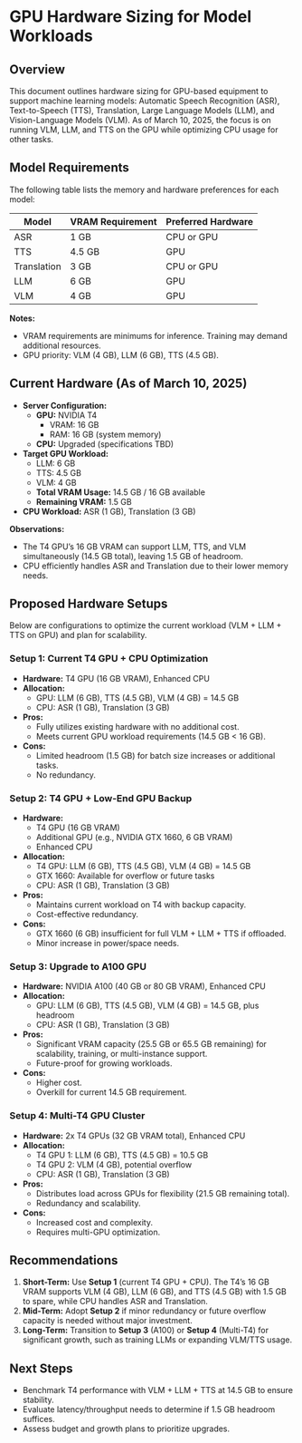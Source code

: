 # GPU Hardware Sizing for Model Workloads

## Overview
This document outlines hardware sizing for GPU-based equipment to support machine learning models: Automatic Speech Recognition (ASR), Text-to-Speech (TTS), Translation, Large Language Models (LLM), and Vision-Language Models (VLM). As of March 10, 2025, the focus is on running VLM, LLM, and TTS on the GPU while optimizing CPU usage for other tasks.

## Model Requirements
The following table lists the memory and hardware preferences for each model:

| **Model**      | **VRAM Requirement** | **Preferred Hardware** |
|-----------------|----------------------|------------------------|
| ASR            | 1 GB                | CPU or GPU            |
| TTS            | 4.5 GB              | GPU                   |
| Translation    | 3 GB                | CPU or GPU            |
| LLM            | 6 GB                | GPU                   |
| VLM            | 4 GB                | GPU                   |

**Notes:**
- VRAM requirements are minimums for inference. Training may demand additional resources.
- GPU priority: VLM (4 GB), LLM (6 GB), TTS (4.5 GB).

## Current Hardware (As of March 10, 2025)
- **Server Configuration:**
  - **GPU:** NVIDIA T4
    - VRAM: 16 GB
    - RAM: 16 GB (system memory)
  - **CPU:** Upgraded (specifications TBD)
- **Target GPU Workload:**
  - LLM: 6 GB
  - TTS: 4.5 GB
  - VLM: 4 GB
  - **Total VRAM Usage:** 14.5 GB / 16 GB available
  - **Remaining VRAM:** 1.5 GB
- **CPU Workload:** ASR (1 GB), Translation (3 GB)

**Observations:**
- The T4 GPU’s 16 GB VRAM can support LLM, TTS, and VLM simultaneously (14.5 GB total), leaving 1.5 GB of headroom.
- CPU efficiently handles ASR and Translation due to their lower memory needs.

## Proposed Hardware Setups
Below are configurations to optimize the current workload (VLM + LLM + TTS on GPU) and plan for scalability.

### Setup 1: Current T4 GPU + CPU Optimization
- **Hardware:** T4 GPU (16 GB VRAM), Enhanced CPU
- **Allocation:**
  - GPU: LLM (6 GB), TTS (4.5 GB), VLM (4 GB) = 14.5 GB
  - CPU: ASR (1 GB), Translation (3 GB)
- **Pros:**
  - Fully utilizes existing hardware with no additional cost.
  - Meets current GPU workload requirements (14.5 GB < 16 GB).
- **Cons:**
  - Limited headroom (1.5 GB) for batch size increases or additional tasks.
  - No redundancy.

### Setup 2: T4 GPU + Low-End GPU Backup
- **Hardware:**
  - T4 GPU (16 GB VRAM)
  - Additional GPU (e.g., NVIDIA GTX 1660, 6 GB VRAM)
  - Enhanced CPU
- **Allocation:**
  - T4 GPU: LLM (6 GB), TTS (4.5 GB), VLM (4 GB) = 14.5 GB
  - GTX 1660: Available for overflow or future tasks
  - CPU: ASR (1 GB), Translation (3 GB)
- **Pros:**
  - Maintains current workload on T4 with backup capacity.
  - Cost-effective redundancy.
- **Cons:**
  - GTX 1660 (6 GB) insufficient for full VLM + LLM + TTS if offloaded.
  - Minor increase in power/space needs.

### Setup 3: Upgrade to A100 GPU
- **Hardware:** NVIDIA A100 (40 GB or 80 GB VRAM), Enhanced CPU
- **Allocation:**
  - GPU: LLM (6 GB), TTS (4.5 GB), VLM (4 GB) = 14.5 GB, plus headroom
  - CPU: ASR (1 GB), Translation (3 GB)
- **Pros:**
  - Significant VRAM capacity (25.5 GB or 65.5 GB remaining) for scalability, training, or multi-instance support.
  - Future-proof for growing workloads.
- **Cons:**
  - Higher cost.
  - Overkill for current 14.5 GB requirement.

### Setup 4: Multi-T4 GPU Cluster
- **Hardware:** 2x T4 GPUs (32 GB VRAM total), Enhanced CPU
- **Allocation:**
  - T4 GPU 1: LLM (6 GB), TTS (4.5 GB) = 10.5 GB
  - T4 GPU 2: VLM (4 GB), potential overflow
  - CPU: ASR (1 GB), Translation (3 GB)
- **Pros:**
  - Distributes load across GPUs for flexibility (21.5 GB remaining total).
  - Redundancy and scalability.
- **Cons:**
  - Increased cost and complexity.
  - Requires multi-GPU optimization.

## Recommendations
1. **Short-Term:** Use **Setup 1** (current T4 GPU + CPU). The T4’s 16 GB VRAM supports VLM (4 GB), LLM (6 GB), and TTS (4.5 GB) with 1.5 GB to spare, while CPU handles ASR and Translation.
2. **Mid-Term:** Adopt **Setup 2** if minor redundancy or future overflow capacity is needed without major investment.
3. **Long-Term:** Transition to **Setup 3** (A100) or **Setup 4** (Multi-T4) for significant growth, such as training LLMs or expanding VLM/TTS usage.

## Next Steps
- Benchmark T4 performance with VLM + LLM + TTS at 14.5 GB to ensure stability.
- Evaluate latency/throughput needs to determine if 1.5 GB headroom suffices.
- Assess budget and growth plans to prioritize upgrades.